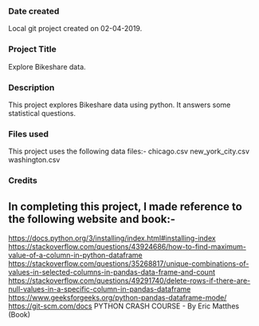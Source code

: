 ### Date created
Local git project created on 02-04-2019.

### Project Title
Explore Bikeshare data.

### Description
This project explores Bikeshare data using python. It answers some statistical questions.

### Files used
This project uses the following data files:-
chicago.csv
new_york_city.csv
washington.csv

### Credits
In completing this project, I made reference to the following website and book:-
----------------------------------------------------------------------
https://docs.python.org/3/installing/index.html#installing-index
https://stackoverflow.com/questions/43924686/how-to-find-maximum-value-of-a-column-in-python-dataframe
https://stackoverflow.com/questions/35268817/unique-combinations-of-values-in-selected-columns-in-pandas-data-frame-and-count
https://stackoverflow.com/questions/49291740/delete-rows-if-there-are-null-values-in-a-specific-column-in-pandas-dataframe
https://www.geeksforgeeks.org/python-pandas-dataframe-mode/
https://git-scm.com/docs
PYTHON CRASH COURSE - By Eric Matthes (Book)
